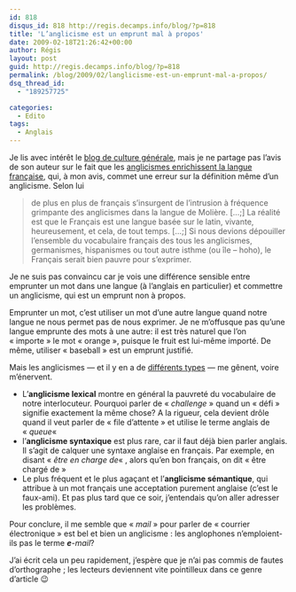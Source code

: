 ```yaml
---
id: 818
disqus_id: 818 http://regis.decamps.info/blog/?p=818
title: 'L’anglicisme est un emprunt mal à propos'
date: 2009-02-18T21:26:42+00:00
author: Régis
layout: post
guid: http://regis.decamps.info/blog/?p=818
permalink: /blog/2009/02/langlicisme-est-un-emprunt-mal-a-propos/
dsq_thread_id:
  - "189257725"

categories:
  - Edito
tags:
  - Anglais
---
```

Je lis avec intérêt le [blog de culture générale](http://www.culture-generale.fr/), mais je ne partage pas l’avis de son auteur sur le fait que les [anglicismes enrichissent la langue française](http://www.culture-generale.fr/actualite-du-site/1747-un-peu-de-francais), qui, à mon avis, commet une erreur sur la définition même d’un anglicisme. Selon lui

> de plus en plus de français s’insurgent de l’intrusion à fréquence grimpante des anglicismes dans la langue de Molière. […;] La réalité est que le Français est une langue basée sur le latin, vivante, heureusement, et cela, de tout temps. […;] Si nous devions dépouiller l’ensemble du vocabulaire français des tous les anglicismes, germanismes, hispanismes ou tout autre isthme (ou île – hoho), le Français serait bien pauvre pour s’exprimer.

Je ne suis pas convaincu car je vois une différence sensible entre emprunter un mot dans une langue (à l’anglais en particulier) et commettre un anglicisme, qui est un emprunt non à propos.

Emprunter un mot, c’est utiliser un mot d’une autre langue quand notre langue ne nous permet pas de nous exprimer. Je ne m’offusque pas qu’une langue emprunte des mots à une autre: il est très naturel que l’on « importe » le mot « orange », puisque le fruit est lui-même importé. De même, utiliser « baseball » est un emprunt justifié.

Mais les anglicismes &#8212; et il y en a de [différents types](http://fr.wikipedia.org/wiki/Anglicisme#Les_cat.C3.A9gories_d.27anglicismes) &#8212; me gênent, voire m’énervent. 

  * L’**anglicisme lexical** montre en général la pauvreté du vocabulaire de notre interlocuteur. Pourquoi parler de « _challenge_ » quand un « défi » signifie exactement la même chose? A la rigueur, cela devient drôle quand il veut parler de « file d’attente » et utilise le terme anglais de « _queue_« 
  * l’**anglicisme syntaxique** est plus rare, car il faut déjà bien parler anglais. Il s’agit de calquer une syntaxe anglaise en français. Par exemple, en disant « _être en charge de_« , alors qu’en bon français, on dit « être chargé de »
  * Le plus fréquent et le plus agaçant et l’**anglicisme sémantique**, qui attribue à un mot français une acceptation purement anglaise (c’est le faux-ami). Et pas plus tard que ce soir, j’entendais qu’on aller adresser les problèmes.

Pour conclure, il me semble que « _mail_ » pour parler de « courrier électronique » est bel et bien un anglicisme : les anglophones n&#8217;emploient-ils pas le terme _**e**-mail_?

J’ai écrit cela un peu rapidement, j’espère que je n’ai pas commis de fautes d’orthographe ; les lecteurs deviennent vite pointilleux dans ce genre d’article 😉

